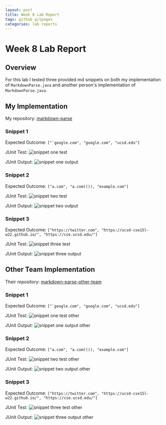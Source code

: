```yaml
---
layout: post
title: Week 8 Lab Report
tags: github gitpages
categories: lab reports
---
```


# Week 8 Lab Report

## Overview

For this lab I tested three provided md snippets on both my implementation of `MarkdownParse.java` and another person's implementation of `MarkdownParse.java`.


## My Implementation

My repository: <a href="https://github.com/bsalinassanchez/markdown-parse" target="_blank">markdown-parse</a>

### Snippet 1

Expected Outcome: ``["`google.com", "google.com", "ucsd.edu"]``

JUnit Test:
![snippet one test](https://bsalinassanchez.github.io/cse15l-lab-reports/images/snippetOneTest.png)

JUnit Output:
![snippet one output](https://bsalinassanchez.github.io/cse15l-lab-reports/images/snippetOneOutput.png)


### Snippet 2

Expected Outcome: ``["a.com", "a.com(()), "example.com"]``

JUnit Test:
![snippet two test](https://bsalinassanchez.github.io/cse15l-lab-reports/images/snippetTwoTest.png)

JUnit Output:
![snippet two output](https://bsalinassanchez.github.io/cse15l-lab-reports/images/snippetTwoOutput.png)

### Snippet 3

Expected Outcome: ``["https://twitter.com", "https://ucsd-cse15l-w22.github.io/", "https://cse.ucsd.edu/"]``

JUnit Test:
![snippet three test](https://bsalinassanchez.github.io/cse15l-lab-reports/images/snippetThreeTest.png)

JUnit Output:
![snippet three output](https://bsalinassanchez.github.io/cse15l-lab-reports/images/snippetThreeOutput.png)


## Other Team Implementation

Their repository: <a href="https://github.com/Stocktocon/markdown-parse" target="_blank">markdown-parse-other-team</a>

### Snippet 1

Expected Outcome: ``["`google.com", "google.com", "ucsd.edu"]``

JUnit Test:
![snippet one test other](https://bsalinassanchez.github.io/cse15l-lab-reports/images/othersnippetOneTest.png)

JUnit Output:
![snippet one output other](https://bsalinassanchez.github.io/cse15l-lab-reports/images/othersnippetOneOutput.png)


### Snippet 2

Expected Outcome: ``["a.com", "a.com(()), "example.com"]``

JUnit Test:
![snippet two test other](https://bsalinassanchez.github.io/cse15l-lab-reports/images/othersnippetTwoTest.png)

JUnit Output:
![snippet two output other](https://bsalinassanchez.github.io/cse15l-lab-reports/images/othersnippetTwoOutput.png)

### Snippet 3

Expected Outcome: ``["https://twitter.com", "https://ucsd-cse15l-w22.github.io/", "https://cse.ucsd.edu/"]``

JUnit Test:
![snippet three test other](https://bsalinassanchez.github.io/cse15l-lab-reports/images/othersnippetThreeTest.png)

JUnit Output:
![snippet three output other](https://bsalinassanchez.github.io/cse15l-lab-reports/images/othersnippetThreeOutput.png)







